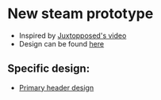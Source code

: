 # New steam prototype
- Inspired by [Juxtopposed's video](https://www.youtube.com/watch?v=cDY2p1CTkPo)
- Design can be found [here](https://www.figma.com/design/ZaqtKLye8VGfIyRgNiJjwN/Steam-Redesign-(Community)?node-id=18-946&node-type=canvas&t=m2E93GSfiQzAS96c-0)

## Specific design:
- [Primary header design](https://www.figma.com/design/ZaqtKLye8VGfIyRgNiJjwN/Steam-Redesign-(Community)?node-id=333-2433&m=dev&t=XuDfROyeKjzdieym-1)